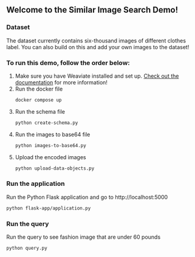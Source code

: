 ## Welcome to the Similar Image Search Demo! 

### Dataset 
The dataset currently contains six-thousand images of different clothes label. You can also build on this and add your own images to the dataset!

### To run this demo, follow the order below:
1. Make sure you have Weaviate installed and set up. [Check out the documentation](https://weaviate.io/developers/weaviate/current/installation/index.html) for more information!
2. Run the docker file 
    ```bash
    docker compose up
    ```
3. Run the schema file
    ```bash
    python create-schema.py
    ```
4. Run the images to base64 file 
    ```bash
    python images-to-base64.py
    ```
5. Upload the encoded images 
    ```bash
    python upload-data-objects.py
    ```

### Run the application
Run the Python Flask application and go to http://localhost:5000
```bash
python flask-app/application.py 
```

### Run the query 
Run the query to see fashion image that are under 60 pounds
```bash
python query.py
```